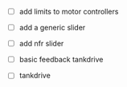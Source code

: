  - [ ] add limits to motor controllers
 - [ ] add a generic slider
 - [ ] add nfr slider
 - [ ] basic feedback tankdrive
 - [ ] tankdrive


